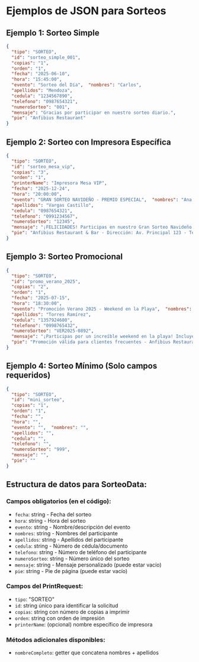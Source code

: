 # Ejemplos de JSON para Sorteos

## Ejemplo 1: Sorteo Simple
```json
{
  "tipo": "SORTEO",
  "id": "sorteo_simple_001",
  "copias": "1",
  "orden": "1",
  "fecha": "2025-06-10",
  "hora": "15:45:00",
  "evento": "Sorteo del Día",  "nombres": "Carlos",
  "apellidos": "Mendoza",
  "cedula": "1234567890",
  "telefono": "0987654321",
  "numeroSorteo": "001",
  "mensaje": "Gracias por participar en nuestro sorteo diario.",
  "pie": "Anfibius Restaurant"
}
```

## Ejemplo 2: Sorteo con Impresora Específica
```json
{
  "tipo": "SORTEO",
  "id": "sorteo_mesa_vip",
  "copias": "3",
  "orden": "1",
  "printerName": "Impresora Mesa VIP",
  "fecha": "2025-12-24",
  "hora": "20:00:00",
  "evento": "GRAN SORTEO NAVIDEÑO - PREMIO ESPECIAL",  "nombres": "Ana Sofía",
  "apellidos": "Vargas Castillo",
  "cedula": "0987654321",
  "telefono": "0991234567",
  "numeroSorteo": "12345",
  "mensaje": "¡FELICIDADES! Participas en nuestro Gran Sorteo Navideño con premios de hasta $5,000. El sorteo se realizará en vivo el 25 de diciembre a las 8:00 PM.",
  "pie": "Anfibius Restaurant & Bar - Dirección: Av. Principal 123 - Tel: (04) 123-4567 - www.anfibius.com"
}
```

## Ejemplo 3: Sorteo Promocional
```json
{
  "tipo": "SORTEO",
  "id": "promo_verano_2025",
  "copias": "2",
  "orden": "1",
  "fecha": "2025-07-15",
  "hora": "18:30:00",
  "evento": "Promoción Verano 2025 - Weekend en la Playa",  "nombres": "Luis Fernando",
  "apellidos": "Torres Ramírez",
  "cedula": "1357924680",
  "telefono": "0998765432",
  "numeroSorteo": "VER2025-0892",
  "mensaje": "¡Participas por un increíble weekend en la playa! Incluye hospedaje para 2 personas en hotel 4 estrellas. Sorteo: 31 de julio.",
  "pie": "Promoción válida para clientes frecuentes - Anfibius Restaurant"
}
```

## Ejemplo 4: Sorteo Mínimo (Solo campos requeridos)
```json
{
  "tipo": "SORTEO",
  "id": "mini_sorteo",
  "copias": "1",
  "orden": "1",
  "fecha": "",
  "hora": "",
  "evento": "",  "nombres": "",
  "apellidos": "",
  "cedula": "",
  "telefono": "",
  "numeroSorteo": "999",
  "mensaje": "",
  "pie": ""
}
```

## Estructura de datos para SorteoData:

### Campos obligatorios (en el código):
- `fecha`: string - Fecha del sorteo
- `hora`: string - Hora del sorteo  
- `evento`: string - Nombre/descripción del evento
- `nombres`: string - Nombres del participante
- `apellidos`: string - Apellidos del participante
- `cedula`: string - Número de cédula/documento
- `telefono`: string - Número de teléfono del participante
- `numeroSorteo`: string - Número único del sorteo
- `mensaje`: string - Mensaje personalizado (puede estar vacío)
- `pie`: string - Pie de página (puede estar vacío)

### Campos del PrintRequest:
- `tipo`: "SORTEO"
- `id`: string único para identificar la solicitud
- `copias`: string con número de copias a imprimir
- `orden`: string con orden de impresión
- `printerName`: (opcional) nombre específico de impresora

### Métodos adicionales disponibles:
- `nombreCompleto`: getter que concatena nombres + apellidos
